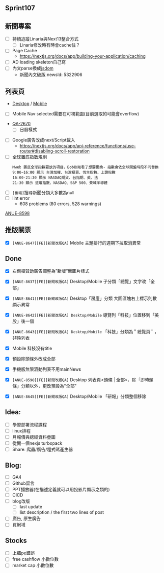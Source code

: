 ## Sprint107

## 新聞專案

* [ ] 持續追蹤Linaria與Next13整合方式
	* [ ] Linaria修改時有時會cache住？
 * [ ] Page Cache
	 * https://nextjs.org/docs/app/building-your-application/caching
* [ ] AD loading skeleton自己寫
* [ ] 內文parse換成[jsdom](https://www.npmjs.com/package/jsdom)
	* 新聞內文破版 newsId:   5322906  

## 列表頁
* [Desktop](https://app.zeplin.io/project/576287bda89e8aa7045cfba5/screen/64bf3d5ab80488509d649a7e) /  [Mobile](https://app.zeplin.io/project/576287bda89e8aa7045cfba5/screen/64d0b64c955b232302230055)

* [ ] Mobile Nav selected需要在可視範圍(目前選取的可能會overflow)
* [QA-2670](https://cnyesrd.atlassian.net/browse/QA-2670)
	* [ ] 日曆樣式
* [ ] Google廣告改成next/Script載入
	* https://nextjs.org/docs/app/api-reference/functions/use-router#disabling-scroll-restoration
* [ ] 全球置底指數規則
	```
	Mweb 置底全球指數要放的項目，Bob剛剛看了想要更換- 指數會依全球開盤時段不同替換  
	9:00~16:00 顯示 台灣加權、台灣櫃買、恆生指數、上證指數　
	16:00-21:30 顯示 NASDAQ期貨、台指期、英、法  
	21:30 顯示 道瓊指數、NASDAQ、S&P 500、費城半導體
	```
* [ ] `[後端]`搜尋新聞分類大多數為null
* [ ] lint error
	* 608 problems (80 errors, 528 warnings)

[ANUE-8598](https://cnyesrd.atlassian.net/browse/ANUE-8598)

## 推版關票 
* [x] `[ANUE-8647][FE][新聞改版QA]` Mobile 主題排行的週期下拉取消異常


## Done
* [x] 右側欄贊助廣告調整為”新版“無圖片樣式 
* [x]  `[ANUE-8637][FE][新聞改版QA]` Desktop/Mobile 子分類「總覽」文字改「全部」
* [x] `[ANUE-8641][FE][新聞改版QA]` Desktop「房產」分類 大圖區塊右上標示則數顯示異常
* [x] `[ANUE-8642][FE][新聞改版QA] Desktop/Mobile` 導覽列「科技」位置移到「美股」後一個
* [x] `[ANUE-8643][FE][新聞改版QA] Desktop/Mobile` 「科技」分類為＂總覽頁＂，非純列表
* [x] Mobile 科技沒有title
* [x] 預設除頭條外改成全部
* [x] 手機版無限滾動列表不用mainNews
* [x] `[ANUE-8598][FE][新聞改版QA]` Desktop 列表頁<頭條 | 全部>，除「即時頭條」分類以外，更改預設為"全部"
* [x] `[ANUE-8645][FE][新聞改版QA]` Desktop/Mobile 「研報」分類整個移除


## Idea:
* [ ] 學習部署流程課程
* [ ] linux排程
* [ ] 月報價與總經資料疊圖
* [ ] 從開一個nexjs turbopack
* [ ] Share: 爬蟲/廣告/程式碼產生器

## Blog: 
* [ ] GA4
* [ ] Github留言
* [ ] PPT播放器(在描述定義就可以用投影片顯示之類的)
* [ ] CICD
* [ ] blog改版
	* [ ] last update
	* [ ] list description / the first two lines of post
* [ ] 廣告, 原生廣告
* [ ] 買網域

## Stocks
* [ ] 上櫃pe錯誤
* [ ] free cashflow 小數位數
* [ ] market cap 小數位數